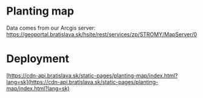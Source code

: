# Planting map

Data comes from our Arcgis server: https://geoportal.bratislava.sk/hsite/rest/services/zp/STROMY/MapServer/0

# Deployment

[https://cdn-api.bratislava.sk/static-pages/planting-map/index.html?lang=sk](https://cdn-api.bratislava.sk/static-pages/planting-map/index.html?lang=sk)
